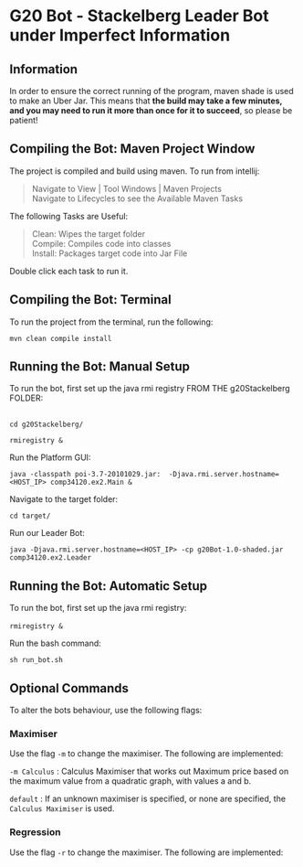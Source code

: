 # G20 Bot - Stackelberg Leader Bot under Imperfect Information

## Information 
In order to ensure the correct running of the program, maven shade is
used to make an Uber Jar. This means that **the build may take a few
minutes, and you may need to run it more than once for it to succeed**,
so please be patient!
## Compiling the Bot: Maven Project Window
The project is compiled and build using maven. To run from
intellij:
> Navigate to View | Tool Windows | Maven Projects <br> Navigate to
> Lifecycles to see the Available Maven Tasks

The following Tasks are Useful: 

> Clean: Wipes the target folder<br> Compile: Compiles code into classes
> <br> Install: Packages target code into Jar File

Double click each task to run it.  

## Compiling the Bot: Terminal 
To run the project from the terminal, run the following:

`mvn clean compile install`


## Running the Bot: Manual Setup
To run the bot, first set up the java rmi registry FROM THE
g20Stackelberg FOLDER: <br><br> 

`cd g20Stackelberg/`

`rmiregistry &`

Run the Platform GUI: <br>

`java -classpath poi-3.7-20101029.jar: 
-Djava.rmi.server.hostname=<HOST_IP> comp34120.ex2.Main &`

Navigate to the target folder: <br>

`cd target/`

Run our Leader Bot: <br>

`java -Djava.rmi.server.hostname=<HOST_IP> -cp g20Bot-1.0-shaded.jar
comp34120.ex2.Leader`


## Running the Bot: Automatic Setup

To run the bot, first set up the java rmi registry: <br><br>
`rmiregistry &`

Run the bash command: 

`sh run_bot.sh`

## Optional Commands
To alter the bots behaviour, use the following flags:

### Maximiser
Use the flag `-m` to change the maximiser. The following are
implemented:

`-m Calculus` : Calculus Maximiser that works out Maximum price based on
the maximum value from a quadratic graph, with values a and b.

`default` : If an unknown maximiser is specified, or none are specified,
the `Calculus Maximiser` is used.

### Regression
Use the flag `-r` to change the maximiser. The following are
implemented:



